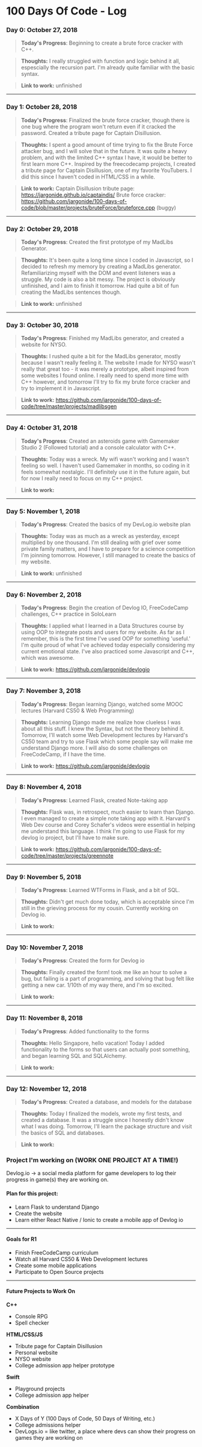 # 100 Days Of Code - Log

### Day 0: October 27, 2018 

> **Today's Progress**: Beginning to create a brute force cracker with C++. 

> **Thoughts:** I really struggled with function and logic behind it all, espescially the recursion part. I'm already quite familiar with the basic syntax.

> **Link to work:** unfinished
___ 
### Day 1: October 28, 2018 

> **Today's Progress**: Finalized the brute force cracker, though there is one bug where the program won't return even if it cracked the password. Created a tribute page for Captain Disillusion.

> **Thoughts:** I spent a good amount of time trying to fix the Brute Force attacker bug, and I will solve that in the future. It was quite a heavy problem, and with the limited C++ syntax I have, it would be better to first learn more C++. Inspired by the freecodecamp projects, I created a tribute page for Captain Disillusion, one of my favorite YouTubers. I did this since I haven't coded in HTML/CSS in a while.

> **Link to work:** Captain Disillusion tribute page: https://jargonide.github.io/captaindis/ Brute force cracker: https://github.com/jargonide/100-days-of-code/blob/master/projects/bruteForce/bruteforce.cpp (buggy)
___ 
### Day 2: October 29, 2018 

> **Today's Progress**: Created the first prototype of my MadLibs Generator. 

> **Thoughts:** It's been quite a long time since I coded in Javascript, so I decided to refresh my memory by creating a MadLibs generator. Refamiliarizing myself with the DOM and event listeners was a struggle. My code is also a bit messy. The project is obviously unfinished, and I aim to finish it tomorrow. Had quite a bit of fun creating the MadLibs sentences though.

> **Link to work:** unfinished
___ 
### Day 3: October 30, 2018 

> **Today's Progress**: Finished my MadLibs generator, and created a website for NYSO. 

> **Thoughts:** I rushed quite a bit for the MadLibs generator, mostly because I wasn't really feeling it. The website I made for NYSO wasn't really that great too - it was merely a prototype, albeit inspired from some websites I found online. I really need to spend more time with C++ however, and tomorrow I'll try to fix my brute force cracker and try to implement it in Javascript.

> **Link to work:** https://github.com/jargonide/100-days-of-code/tree/master/projects/madlibsgen
___ 

### Day 4: October 31, 2018 

> **Today's Progress**: Created an asteroids game with Gamemaker Studio 2 (Followed tutorial) and a console calculator with C++. 

> **Thoughts:** Today was a wreck. My wifi wasn't working and I wasn't feeling so well. I haven't used Gamemaker in months, so coding in it feels somewhat nostalgic. I'll definitely use it in the future again, but for now I really need to focus on my C++ project. 

> **Link to work:** 
___ 
### Day 5: November 1, 2018 

> **Today's Progress**: Created the basics of my DevLog.io website plan

> **Thoughts:** Today was as much as a wreck as yesterday, except multiplied by one thousand. I'm still dealing with grief over some private family matters, and I have to prepare for a science competition I'm joinning tomorrow. However, I still managed to create the basics of my website.

> **Link to work:** unfinished
___ 
### Day 6: November 2, 2018 

> **Today's Progress**: Begin the creation of Devlog IO, FreeCodeCamp challenges, C++ practice in SoloLearn

> **Thoughts:** I applied what I learned in a Data Structures course by using OOP to integrate posts and users for my website. As far as I remember, this is the first time I've used OOP for something 'useful.' I'm quite proud of what I've achieved today especially considering my current emotional state. I've also practiced some Javascript and C++, which was awesome. 

> **Link to work:** https://github.com/jargonide/devlogio
___ 
### Day 7: November 3, 2018 

> **Today's Progress**: Began learning Django, watched some MOOC lectures (Harvard CS50 & Web Programming)

> **Thoughts:** Learning Django made me realize how clueless I was about all this stuff. I knew the Syntax, but not the theory behind it. Tomorrow, I'll watch some Web Development lectures by Harvard's CS50 team and try to use Flask which some people say will make me understand Django more. I will also do some challenges on FreeCodeCamp, if I have the time. 

> **Link to work:** https://github.com/jargonide/devlogio
___ 
### Day 8: November 4, 2018 

> **Today's Progress**: Learned Flask, created Note-taking app

> **Thoughts:** Flask was, in retrospect, much easier to learn than Django. I even managed to create a simple note taking app with it. Harvard's Web Dev course and Corey Schafer's videos were essential in helping me understand this language. I think I'm going to use Flask for my devlog io project, but I'll have to make sure.

> **Link to work:** https://github.com/jargonide/100-days-of-code/tree/master/projects/greennote
___ 

### Day 9: November 5, 2018 

> **Today's Progress**: Learned WTForms in Flask, and a bit of SQL.

> **Thoughts:** Didn't get much done today, which is acceptable since I'm still in the grieving process for my cousin. Currently working on Devlog io.

> **Link to work:** 
___ 

### Day 10: November 7, 2018 

> **Today's Progress**: Created the form for Devlog io

> **Thoughts:** Finally created the form! took me like an hour to solve a bug, but failing is a part of programming, and solving that bug felt like getting a new car. 1/10th of my way there, and I'm so excited. 

> **Link to work:** 

___ 

### Day 11: November 8, 2018 

> **Today's Progress**: Added functionality to the forms

> **Thoughts:** Hello Singapore, hello vacation! Today I added functionality to the forms so that users can actually post something, and began learning SQL and SQLAlchemy.

> **Link to work:** 
___ 

### Day 12: November 12, 2018 

> **Today's Progress**: Created a database, and models for the database

> **Thoughts:** Today I finalized the models, wrote my first tests, and created a database. It was a struggle since I honestly didn't know what I was doing. Tomorrow, I'll learn the package structure and visit the basics of SQL and databases. 

> **Link to work:** 


### Project I'm working on (WORK ONE PROJECT AT A TIME!)
Devlog.io -> a social media platform for game developers to log their progress in game(s) they are working on.
#### Plan for this project:
- Learn Flask to understand Django
- Create the website
- Learn either React Native / Ionic to create a mobile app of Devlog io
___ 

#### Goals for R1
- Finish FreeCodeCamp curriculum
- Watch all Harvard CS50 & Web Development lectures
- Create some mobile applications
- Participate to Open Source projects
___ 

#### Future Projects to Work On

**C++**
- Console RPG
- Spell checker

**HTML/CSS/JS**
- Tribute page for Captain Disillusion
- Personal website
- NYSO website
- College admission app helper prototype

**Swift**
- Playground projects
- College admission app helper 

**Combination**
- X Days of Y (100 Days of Code, 50 Days of Writing, etc.)
- College admissions helper
- DevLogs.io = like twitter, a place where devs can show their progress on games they are working on

